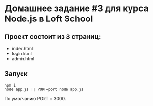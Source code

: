 # Домашнее задание #3 для курса Node.js в Loft School

## Проект состоит из 3 страниц:
* index.html
* login.html
* admin.html

## Запуск
```
npm i
node app.js || PORT=port node app.js
```
По умолчанию PORT = 3000.